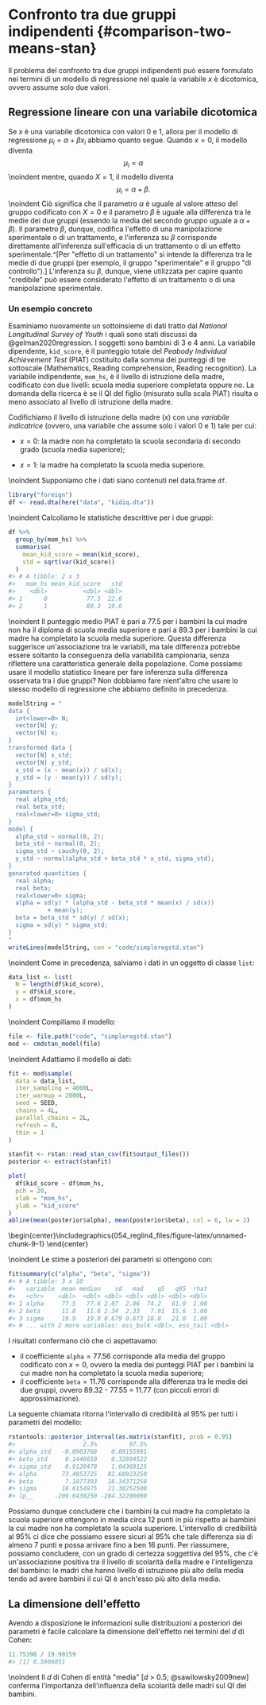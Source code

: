 # Confronto tra due gruppi indipendenti {#comparison-two-means-stan}



Il problema del confronto tra due gruppi indipendenti può essere formulato nei termini di un modello di regressione nel quale la variabile $x$ è dicotomica, ovvero assume solo due valori. 


## Regressione lineare con una variabile dicotomica

Se $x$ è una variabile dicotomica con valori 0 e 1, allora per il modello di regressione $\mu_i = \alpha + \beta x_i$ abbiamo quanto segue. Quando $x=0$, il modello diventa 
$$
\mu_i = \alpha
$$
\noindent
mentre, quando $X=1$, il modello diventa
$$
\mu_i = \alpha + \beta.
$$
\noindent
Ciò significa che il parametro $\alpha$ è uguale al valore atteso del gruppo codificato con $X=0$ e il parametro $\beta$ è uguale alla differenza tra le medie dei due gruppi (essendo la media del secondo gruppo uguale a $\alpha + \beta$). Il parametro $\beta$, dunque, codifica l'effetto di una manipolazione sperimentale o di un trattamento, e l'inferenza su $\beta$ corrisponde direttamente all'inferenza sull'efficacia di un trattamento o di un effetto sperimentale.^[Per "effetto di un trattamento" si intende la differenza tra le medie di due gruppi (per esempio, il gruppo "sperimentale" e il gruppo "di controllo").] L'inferenza su $\beta$, dunque, viene utilizzata per capire quanto "credibile" può essere considerato l'effetto di un trattamento o di una manipolazione sperimentale.


### Un esempio concreto

Esaminiamo nuovamente un sottoinsieme di dati tratto dal _National Longitudinal Survey of Youth_ i quali sono stati discussi da @gelman2020regression. I soggetti sono bambini di 3 e 4 anni. La variabile dipendente, `kid_score`, è il punteggio totale del _Peabody Individual Achievement Test_ (PIAT) costituito dalla somma dei punteggi di tre sottoscale (Mathematics, Reading comprehension, Reading recognition). La variabile indipendente, `mom_hs`, è il livello di istruzione della madre, codificato con due livelli: scuola media superiore completata oppure no. La domanda della ricerca è se il QI del figlio (misurato sulla scala PIAT) risulta o meno associato al livello di istruzione della madre.

Codifichiamo il livello di istruzione della madre ($x$) con una _variabile indicatrice_ (ovvero, una variabile che assume solo i valori 0 e 1) tale per cui:

- $x=0$: la madre non ha completato la scuola secondaria di secondo grado (scuola media superiore);

- $x=1$: la madre ha completato la scuola media superiore.

\noindent
Supponiamo che i dati siano contenuti nel data.frame `df`. 


```r
library("foreign")
df <- read.dta(here("data", "kidiq.dta"))
```

\noindent
Calcoliamo le statistiche descrittive per i due gruppi:


```r
df %>% 
  group_by(mom_hs) %>% 
  summarise(
    mean_kid_score = mean(kid_score),
    std = sqrt(var(kid_score))
  )
#> # A tibble: 2 x 3
#>   mom_hs mean_kid_score   std
#>    <dbl>          <dbl> <dbl>
#> 1      0           77.5  22.6
#> 2      1           89.3  19.0
```

\noindent
Il punteggio medio PIAT è pari a 77.5 per i bambini la cui madre non ha il diploma di scuola media superiore e pari a 89.3 per i bambini la cui madre ha completato la scuola media superiore. Questa differenza suggerisce un'associazione tra le variabili, ma tale differenza potrebbe essere soltanto la conseguenza della variabilità campionaria, senza riflettere una caratteristica generale della popolazione. Come possiamo usare il modello statistico lineare per fare inferenza sulla differenza osservata tra i due gruppi? Non dobbiamo fare nient'altro che usare lo stesso modello di regressione che abbiamo definito in precedenza.


```r
modelString = "
data {
  int<lower=0> N;
  vector[N] y;
  vector[N] x;
}
transformed data {
  vector[N] x_std;
  vector[N] y_std;
  x_std = (x - mean(x)) / sd(x);
  y_std = (y - mean(y)) / sd(y);
}
parameters {
  real alpha_std;
  real beta_std;
  real<lower=0> sigma_std;
}
model {
  alpha_std ~ normal(0, 2);
  beta_std ~ normal(0, 2);
  sigma_std ~ cauchy(0, 2);
  y_std ~ normal(alpha_std + beta_std * x_std, sigma_std);
}
generated quantities {
  real alpha;
  real beta;
  real<lower=0> sigma;
  alpha = sd(y) * (alpha_std - beta_std * mean(x) / sd(x))
           + mean(y);
  beta = beta_std * sd(y) / sd(x);
  sigma = sd(y) * sigma_std;
}
"
writeLines(modelString, con = "code/simpleregstd.stan")
```

\noindent
Come in precedenza, salviamo i dati in un oggetto di classe `list`:


```r
data_list <- list(
  N = length(df$kid_score),
  y = df$kid_score,
  x = df$mom_hs
)
```

\noindent
Compiliamo il modello:


```r
file <- file.path("code", "simpleregstd.stan")
mod <- cmdstan_model(file)
```

\noindent
Adattiamo il modello ai dati:


```r
fit <- mod$sample(
  data = data_list,
  iter_sampling = 4000L,
  iter_warmup = 2000L,
  seed = SEED,
  chains = 4L,
  parallel_chains = 2L,
  refresh = 0,
  thin = 1
)
```


```r
stanfit <- rstan::read_stan_csv(fit$output_files())
posterior <- extract(stanfit)
```


```r
plot(
  df$kid_score ~ df$mom_hs, 
  pch = 20,
  xlab = "mom_hs",
  ylab = "kid_score"
)
abline(mean(posterior$alpha), mean(posterior$beta), col = 6, lw = 2)
```



\begin{center}\includegraphics{054_reglin4_files/figure-latex/unnamed-chunk-9-1} \end{center}

\noindent
Le stime a posteriori dei parametri si ottengono con:


```r
fit$summary(c("alpha", "beta", "sigma"))
#> # A tibble: 3 x 10
#>   variable  mean median    sd   mad    q5   q95  rhat
#>   <chr>    <dbl>  <dbl> <dbl> <dbl> <dbl> <dbl> <dbl>
#> 1 alpha     77.5   77.6 2.07  2.06  74.2   81.0  1.00
#> 2 beta      11.8   11.8 2.34  2.33   7.91  15.6  1.00
#> 3 sigma     19.9   19.9 0.679 0.673 18.8   21.0  1.00
#> # ... with 2 more variables: ess_bulk <dbl>, ess_tail <dbl>
```

I risultati confermano ciò che ci aspettavamo: 

- il coefficiente $\texttt{alpha} = 77.56$ corrisponde alla media del gruppo codificato con $x = 0$, ovvero la media dei punteggi PIAT per i bambini la cui madre non ha completato la scuola media superiore; 
- il coefficiente $\texttt{beta} = 11.76$ corrisponde alla differenza tra le medie dei due gruppi, ovvero 89.32 - 77.55 = 11.77 (con piccoli errori di approssimazione). 

La seguente chiamata ritorna l'intervallo di credibilità al 95% per tutti i parametri del modello:

```r
rstantools::posterior_interval(as.matrix(stanfit), prob = 0.95)
#>                   2.5%         97.5%
#> alpha_std   -0.0903768    0.09155991
#> beta_std     0.1446650    0.32894522
#> sigma_std    0.9120478    1.04369125
#> alpha       73.4853725   81.60923250
#> beta         7.1877393   16.34371250
#> sigma       18.6154975   21.30252500
#> lp__      -209.0430250 -204.32200000
```

Possiamo dunque concludere che i bambini la cui madre ha completato la scuola superiore ottengono in media circa 12 punti in più rispetto ai bambini la cui madre non ha completato la scuola superiore. L'intervallo di credibilità al 95% ci dice che possiamo essere sicuri al 95% che tale differenza sia di almeno 7 punti e possa arrivare fino a ben 16 punti. Per riassumere, possiamo concludere, con un grado di certezza soggettiva del 95%, che c'è un'associazione positiva tra il livello di scolarità della madre e l'intelligenza del bambino: le madri che hanno livello di istruzione più alto della media tendo ad avere bambini il cui QI è anch'esso più alto della media.


## La dimensione dell'effetto

Avendo a disposizione le informazioni sulle distribuzioni a posteriori dei parametri è facile calcolare la dimensione dell'effetto nei termini del $d$ di Cohen:


```r
11.75398 / 19.90159	
#> [1] 0.5906051
```
\noindent
Il $d$ di Cohen di entità "media" [$d$ > 0.5; @sawilowsky2009new] conferma l'importanza dell'influenza della scolarità delle madri sul QI dei bambini. 

